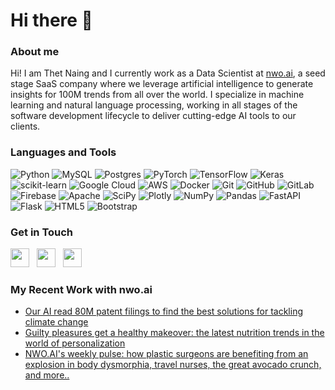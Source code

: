 # Hi there 👋

### About me
Hi! I am Thet Naing and I currently work as a Data Scientist at [nwo.ai](https://nwo.ai), a seed stage SaaS company where we leverage artificial intelligence to generate insights for 100M trends from all over the world. I specialize in machine learning and natural language processing, working in all stages of the software development lifecycle to deliver cutting-edge AI tools to our clients. 

### Languages and Tools
![Python](https://img.shields.io/badge/python-3670A0?style=for-the-badge&logo=python&logoColor=ffdd54)
![MySQL](https://img.shields.io/badge/mysql-%2300f.svg?style=for-the-badge&logo=mysql&logoColor=white)
![Postgres](https://img.shields.io/badge/postgres-%23316192.svg?style=for-the-badge&logo=postgresql&logoColor=white)
![PyTorch](https://img.shields.io/badge/PyTorch-%23EE4C2C.svg?style=for-the-badge&logo=PyTorch&logoColor=white)
![TensorFlow](https://img.shields.io/badge/TensorFlow-%23FF6F00.svg?style=for-the-badge&logo=TensorFlow&logoColor=white)
![Keras](https://img.shields.io/badge/Keras-%23D00000.svg?style=for-the-badge&logo=Keras&logoColor=white)
![scikit-learn](https://img.shields.io/badge/scikit--learn-%23F7931E.svg?style=for-the-badge&logo=scikit-learn&logoColor=white)
![Google Cloud](https://img.shields.io/badge/GoogleCloud-%234285F4.svg?style=for-the-badge&logo=google-cloud&logoColor=white)
![AWS](https://img.shields.io/badge/AWS-%23FF9900.svg?style=for-the-badge&logo=amazon-aws&logoColor=white)
![Docker](https://img.shields.io/badge/docker-%230db7ed.svg?style=for-the-badge&logo=docker&logoColor=white)
![Git](https://img.shields.io/badge/git-%23F05033.svg?style=for-the-badge&logo=git&logoColor=white)
![GitHub](https://img.shields.io/badge/github-%23121011.svg?style=for-the-badge&logo=github&logoColor=white)
![GitLab](https://img.shields.io/badge/gitlab-%23181717.svg?style=for-the-badge&logo=gitlab&logoColor=white)
![Firebase](https://img.shields.io/badge/firebase-%23039BE5.svg?style=for-the-badge&logo=firebase)
![Apache](https://img.shields.io/badge/apache-%23D42029.svg?style=for-the-badge&logo=apache&logoColor=white)
![SciPy](https://img.shields.io/badge/SciPy-%230C55A5.svg?style=for-the-badge&logo=scipy&logoColor=%white)
![Plotly](https://img.shields.io/badge/Plotly-%233F4F75.svg?style=for-the-badge&logo=plotly&logoColor=white)
![NumPy](https://img.shields.io/badge/numpy-%23013243.svg?style=for-the-badge&logo=numpy&logoColor=white)
![Pandas](https://img.shields.io/badge/pandas-%23150458.svg?style=for-the-badge&logo=pandas&logoColor=white)
![FastAPI](https://img.shields.io/badge/FastAPI-005571?style=for-the-badge&logo=fastapi)
![Flask](https://img.shields.io/badge/flask-%23000.svg?style=for-the-badge&logo=flask&logoColor=white)
![HTML5](https://img.shields.io/badge/html5-%23E34F26.svg?style=for-the-badge&logo=html5&logoColor=white)
![Bootstrap](https://img.shields.io/badge/bootstrap-%23563D7C.svg?style=for-the-badge&logo=bootstrap&logoColor=white)



### Get in Touch
<p align='left'>
<a href="https://tnaing.app"><img height="30" src="https://img.shields.io/badge/Portfolio-%230077B5.svg?style=for-the-badge&logoColor=white"></a>&nbsp;&nbsp;
<a href="https://www.linkedin.com/in/thet-naing/"><img height="30" src="https://img.shields.io/badge/linkedin-%230077B5.svg?style=for-the-badge&logo=linkedin&logoColor=white"></a>&nbsp;&nbsp;
<a href="mailto:naing.thet97@gmail.com"><img height="30" src="https://img.shields.io/badge/Email-D14836?style=for-the-badge&logo=gmail&logoColor=white"></a>&nbsp;&nbsp;
</p>

### My Recent Work with nwo.ai
- [Our AI read 80M patent filings to find the best solutions for tackling climate change](https://inflectionpoint.nwo.ai/our-ai-read-80m-patent-filings-to-find-the-best-solutions-for-tackling-climate-change/)
- [Guilty pleasures get a healthy makeover: the latest nutrition trends in the world of personalization](https://inflectionpoint.nwo.ai/guilty-pleasures-get-a-healthy-makeover-the-latest-nutrition-trends-in-the-world-of-personalization/)
- [NWO.AI's weekly pulse: how plastic surgeons are benefiting from an explosion in body dysmorphia, travel nurses, the great avocado crunch, and more..](https://inflectionpoint.nwo.ai/plastic-surgeons-body-dysmorphia-travel-nurses-avocados-supply-chain/)
